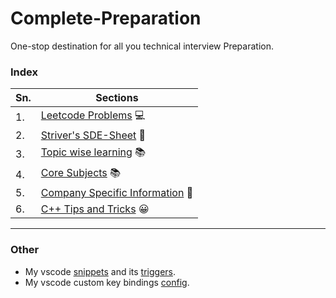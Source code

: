 # Complete-Preparation

One-stop destination for all you technical interview Preparation.

### Index

<!--
1. [Leetcode Problems](Leetcode/README.md) 💻

2. [Striver's SDE-Sheet](SDE-Sheet/README.md) 📄

3. [Topic wise learning](Topic-Wise/README.md) 📚

4. [Core Subjects](./Topic-Wise/Core_Subjects/README.md) 📚

5. [Company Specific Information](Company-specific/README.md) 🏢

6. [C++ Tips and Tricks](./cpp_tips_and_tricks.md) 😀 -->

| Sn. | Sections                                                      |
| --- | ------------------------------------------------------------- |
| 1.  | [Leetcode Problems](Leetcode/README.md) 💻                    |
| 2.  | [Striver's SDE-Sheet](SDE-Sheet/README.md) 📄                 |
| 3.  | [Topic wise learning](Topic-Wise/README.md) 📚                |
| 4.  | [Core Subjects](./Topic-Wise/Core_Subjects/README.md) 📚      |
| 5.  | [Company Specific Information](Company-specific/README.md) 🏢 |
| 6.  | [C++ Tips and Tricks](./cpp_tips_and_tricks.md) 😀            |

---

### Other

-   My vscode [snippets](vscode-settings/vscode_snippet_cpp.json) and its [triggers](vscode-settings/vscode_snippet_triggers.md).
-   My vscode custom key bindings [config](vscode-settings/vscode_key_bindings.json).
